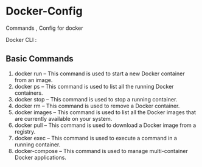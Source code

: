 # Docker-Config
Commands , Config for docker


Docker CLI :


<h2>Basic Commands</h2>

1. docker run  – This command is used to start a new Docker container from an image.
2. docker ps  – This command is used to list all the running Docker containers.
3. docker stop  – This command is used to stop a running container.
4. docker rm  – This command is used to remove a Docker container.
5. docker images  – This command is used to list all the Docker images that are currently available on your system.
6. docker pull  – This command is used to download a Docker image from a registry.
7. docker exec  – This command is used to execute a command in a running container.
8. docker-compose  – This command is used to manage multi-container Docker applications.
